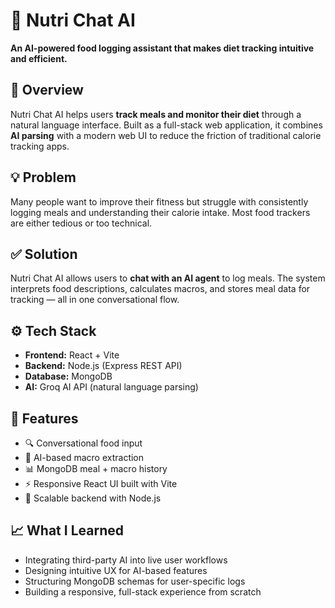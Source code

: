 # 🧠 Nutri Chat AI

**An AI-powered food logging assistant that makes diet tracking intuitive and efficient.**

## 📌 Overview
Nutri Chat AI helps users **track meals and monitor their diet** through a natural language interface. Built as a full-stack web application, it combines **AI parsing** with a modern web UI to reduce the friction of traditional calorie tracking apps.

## 💡 Problem
Many people want to improve their fitness but struggle with consistently logging meals and understanding their calorie intake. Most food trackers are either tedious or too technical.

## ✅ Solution
Nutri Chat AI allows users to **chat with an AI agent** to log meals. The system interprets food descriptions, calculates macros, and stores meal data for tracking — all in one conversational flow.

## ⚙️ Tech Stack
- **Frontend:** React + Vite  
- **Backend:** Node.js (Express REST API)  
- **Database:** MongoDB  
- **AI:** Groq AI API (natural language parsing)

## 🚀 Features
- 🔍 Conversational food input  
- 🧮 AI-based macro extraction  
- 📊 MongoDB meal + macro history  
- ⚡ Responsive React UI built with Vite  
- 🔌 Scalable backend with Node.js

## 📈 What I Learned
- Integrating third-party AI into live user workflows  
- Designing intuitive UX for AI-based features  
- Structuring MongoDB schemas for user-specific logs  
- Building a responsive, full-stack experience from scratch
